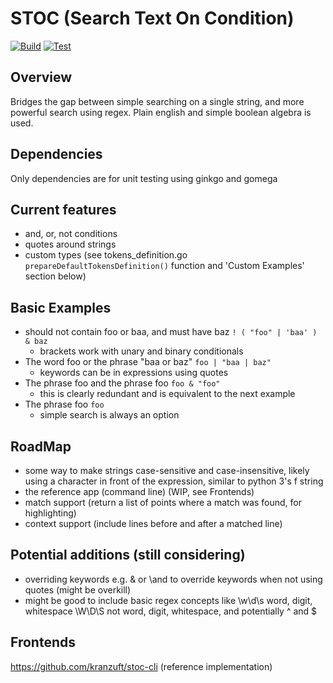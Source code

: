 # STOC (Search Text On Condition)

[![Build](https://github.com/kranzuft/stoc/actions/workflows/goBuild.yml/badge.svg)](https://github.com/kranzuft/stoc/actions/workflows/goBuild.yml)
[![Test](https://github.com/kranzuft/stoc/actions/workflows/goTest.yml/badge.svg)](https://github.com/kranzuft/stoc/actions/workflows/goTest.yml)

## Overview

Bridges the gap between simple searching on a single string, and more powerful search using regex.
Plain english and simple boolean algebra is used.

## Dependencies

Only dependencies are for unit testing using ginkgo and gomega

## Current features

- and, or, not conditions
- quotes around strings
- custom types (see tokens_definition.go ```prepareDefaultTokensDefinition()``` function and 'Custom Examples' section
  below)

## Basic Examples

- should not contain foo or baa, and must have baz
  ```! ( "foo" | 'baa' ) & baz```
    - brackets work with unary and binary conditionals
- The word foo or the phrase "baa or baz"
  ```foo | "baa | baz"```
    - keywords can be in expressions using quotes
- The phrase foo and the phrase foo
  ```foo & "foo"```
    - this is clearly redundant and is equivalent to the next example
- The phrase foo
  ```foo```
    - simple search is always an option

## RoadMap

- some way to make strings case-sensitive and case-insensitive, likely using a character in front of the expression, similar to python 3's f string
- the reference app (command line) (WIP, see Frontends)
- match support (return a list of points where a match was found, for highlighting)
- context support (include lines before and after a matched line)

## Potential additions (still considering)

- overriding keywords e.g. \& or \and to override keywords when not using quotes (might be overkill)
- might be good to include basic regex concepts like \w\d\s word, digit, whitespace \W\D\S not word, digit,
  whitespace, and potentially ^ and $

## Frontends

https://github.com/kranzuft/stoc-cli (reference implementation)
